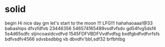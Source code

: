 # solid
begin
Hi
nice day
gm
let's start
to the moon !!!
LFG!!!
hahahaoaaa!@33
babaships
dfvzfdfvb
23446356
546574165489vsdfvfsdv
gd54fvg5dsf4
5s4d65sdfc
sljincoasldcvdfvd
1545FDFVBDFVvdfvdfsg
bxdfgbdfvdfvrfsfs
bdfvsdfv4566
sdvsbsdbbg
vb dbvdfv'bbl,sdf32
brfbhtbg
